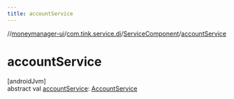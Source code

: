 ```yaml
---
title: accountService
---
```

//[moneymanager-ui](../../../index.html)/[com.tink.service.di](../index.html)/[ServiceComponent](index.html)/[accountService](account-service.html)



# accountService



[androidJvm]\
abstract val [accountService](account-service.html): [AccountService](../../com.tink.service.account/-account-service/index.html)





